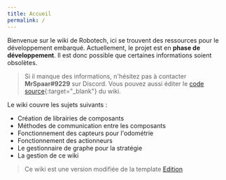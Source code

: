 ```yaml
---
title: Accueil
permalink: /
---
```


Bienvenue sur le wiki de Robotech, ici se trouvent des ressources pour le développement embarqué.
Actuellement, le projet est en **phase de développement**. Il est donc possible que certaines informations soient obsolètes.

> Si il manque des informations, n'hésitez pas à contacter **MrSpaar#9229** sur Discord.
> Vous pouvez aussi éditer le [code source](https://github.com/RobotechNancy/Wiki){:target="_blank"} du wiki.

Le wiki couvre les sujets suivants :
- Création de librairies de composants
- Méthodes de communication entre les composants
- Fonctionnement des capteurs pour l'odométrie
- Fonctionnement des actionneurs
- Le gestionnaire de graphe pour la stratégie
- La gestion de ce wiki  

> Ce wiki est une version modifiée de la template [Edition](https://github.com/CloudCannon/edition-jekyll-template)
